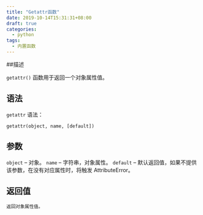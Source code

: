 ```yaml
---
title: "Getattr函数"
date: 2019-10-14T15:31:31+08:00
draft: true
categories:
  - python
tags:
  - 内置函数
---
```


##描述

`getattr()` 函数用于返回一个对象属性值。

## 语法
`getattr` 语法：

`getattr(object, name, [default])`

## 参数
`object` – 对象。
`name` – 字符串，对象属性。
`default` – 默认返回值，如果不提供该参数，在没有对应属性时，将触发 AttributeError。


## 返回值
    返回对象属性值。

